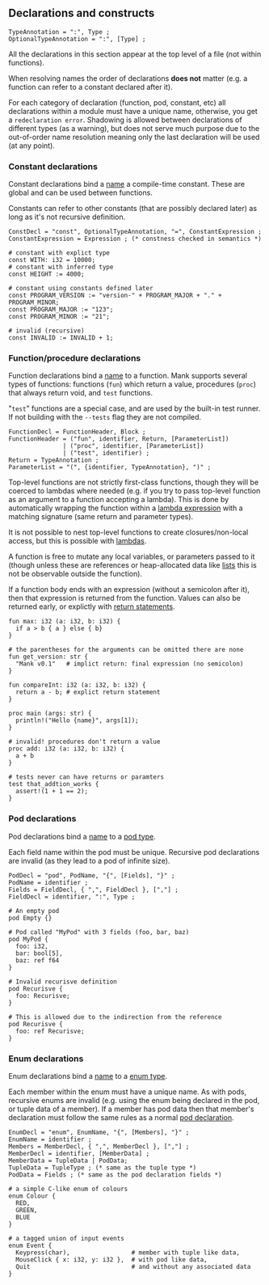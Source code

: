 ## Declarations and constructs

```ebnf
TypeAnnotation = ":", Type ;
OptionalTypeAnnotation = ":", [Type] ;
```
All the declarations in this section appear at the top level of a file (not within functions).


When resolving names the order of declarations **does not** matter (e.g. a function can refer to a constant declared after it).


For each category of declaration (function, pod, constant, etc) all declarations within a module must have
a unique name, otherwise, you get a `redeclaration error`. Shadowing is allowed between declarations of different types (as a warning), but does not serve much purpose due to the out-of-order name resolution meaning only the last declaration will be used (at any point).

### Constant declarations

Constant declarations bind a [name](#identifiers) a compile-time constant. These are global and can be used between functions.


Constants can refer to other constants (that are possibly declared later) as long as it's not recursive definition.


```ebnf
ConstDecl = "const", OptionalTypeAnnotation, "=", ConstantExpression ;
ConstantExpression = Expression ; (* constness checked in semantics *)
```

```mank
# constant with explict type
const WITH: i32 = 10000;
# constant with inferred type
const HEIGHT := 4000;

# constant using constants defined later
const PROGRAM_VERSION := "version-" + PROGRAM_MAJOR + "." + PROGRAM_MINOR;
const PROGRAM_MAJOR := "123";
const PROGRAM_MINOR := "21";

# invalid (recursive)
const INVALID := INVALID + 1;
```

### Function/procedure declarations

Function declarations bind a [name](#identifiers) to a function.
Mank supports several types of functions: functions (`fun`) which return a value, procedures (`proc`) that always return void, and `test` functions.

"`test`" functions are a special case, and are used by the built-in test runner.
If not building with the `--tests` flag they are not compiled.

```ebnf
FunctionDecl = FunctionHeader, Block ;
FunctionHeader = ("fun", identifier, Return, [ParameterList])
               | ("proc", identifier, [ParameterList])
               | ("test", identifier) ;
Return = TypeAnnotation ;
ParameterList = "(", {identifier, TypeAnnotation}, ")" ;
```

Top-level functions are not strictly first-class functions, though they will be coerced to lambdas where needed (e.g. if you try to pass top-level function as an argument to a function accepting a lambda).
This is done by automatically wrapping the function within a [lambda expression](#lambda-expressions) with a matching signature (same return and parameter types).


It is not possible to nest top-level functions to create closures/non-local access, but this is possible
with [lambdas](#lambda-expressions).


A function is free to mutate any local variables, or parameters passed to it (though unless these are references or heap-allocated data like [lists](#list-types) this is not be
observable outside the function).


If a function body ends with an expression (without a semicolon after it), then that expression is returned from the function. Values can also be returned early, or explictly with [return statements](#return-statements).

```mank
fun max: i32 (a: i32, b: i32) {
  if a > b { a } else { b}
}

# the parentheses for the arguments can be omitted there are none
fun get_version: str {
  "Mank v0.1"   # implict return: final expression (no semicolon)
}

fun compareInt: i32 (a: i32, b: i32) {
  return a - b; # explict return statement
}

proc main (args: str) {
  println!("Hello {name}", args[1]);
}

# invalid! procedures don't return a value
proc add: i32 (a: i32, b: i32) {
  a + b
}

# tests never can have returns or paramters
test that_addtion_works {
  assert!(1 + 1 == 2);
}
```

### Pod declarations

Pod declarations bind a [name](#identifiers) to a [pod type](#pod-types).

Each field name within the pod must be unique.
Recursive pod declarations are invalid (as they lead to a pod of infinite size).

```ebnf
PodDecl = "pod", PodName, "{", [Fields], "}" ;
PodName = identifier ;
Fields = FieldDecl, { ",", FieldDecl }, [","] ;
FieldDecl = identifier, ":", Type ;
```

```mank
# An empty pod
pod Empty {}

# Pod called "MyPod" with 3 fields (foo, bar, baz)
pod MyPod {
  foo: i32,
  bar: bool[5],
  baz: ref f64
}

# Invalid recurisve definition
pod Recurisve {
  foo: Recurisve;
}

# This is allowed due to the indirection from the reference
pod Recurisve {
  foo: ref Recurisve;
}
```

### Enum declarations

Enum declarations bind a [name](#identifiers) to a [enum type](#enum-types).


Each member within the enum must have a unique name. As with pods, recursive enums
are invalid (e.g. using the enum being declared in the pod, or tuple data of a member).
If a member has pod data then that member's declaration must follow the same rules as a normal [pod declaration](#pod-declarations).

```ebnf
EnumDecl = "enum", EnumName, "{", [Members], "}" ;
EnumName = identifier ;
Members = MemberDecl, { ",", MemberDecl }, [","] ;
MemberDecl = identifier, [MemberData] ;
MemberData = TupleData | PodData;
TupleData = TupleType ; (* same as the tuple type *)
PodData = Fields ; (* same as the pod declaration fields *)
```

```mank
# a simple C-like enum of colours
enum Colour {
  RED,
  GREEN,
  BLUE
}

# a tagged union of input events
enum Event {
  Keypress(char),                 # member with tuple like data,
  MouseClick { x: i32, y: i32 },  # with pod like data,
  Quit                            # and without any associated data
}
```
